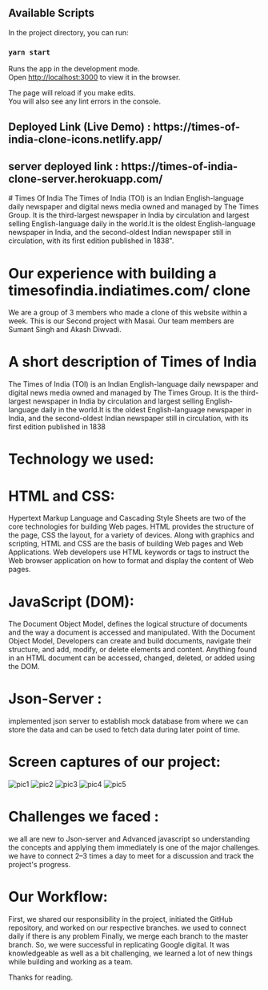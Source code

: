 ## Available Scripts

In the project directory, you can run:

### `yarn start`

Runs the app in the development mode.\
Open [http://localhost:3000](http://localhost:3000) to view it in the browser.

The page will reload if you make edits.\
You will also see any lint errors in the console.

<h2>Deployed Link (Live Demo) : https://times-of-india-clone-icons.netlify.app/</h2>
<h2>server deployed link : https://times-of-india-clone-server.herokuapp.com/</h2>
# Times Of India
The Times of India (TOI) is an Indian English-language daily newspaper and digital news media owned and managed by The Times Group. It is the third-largest newspaper in India by circulation and largest selling English-language daily in the world.It is the oldest English-language newspaper in India, and the second-oldest Indian newspaper still in circulation, with its first edition published in 1838".

# Our experience with building a timesofindia.indiatimes.com/ clone
We are a group of 3 members who made a clone of this website within a week. This is our Second project with Masai. Our team members are Sumant Singh and Akash Diwvadi. 

# A short description of Times of India
The Times of India (TOI) is an Indian English-language daily newspaper and digital news media owned and managed by The Times Group. It is the third-largest newspaper in India by circulation and largest selling English-language daily in the world.It is the oldest English-language newspaper in India, and the second-oldest Indian newspaper still in circulation, with its first edition published in 1838

# Technology we used:
# HTML and CSS:
Hypertext Markup Language and Cascading Style Sheets are two of the core technologies for building Web pages. HTML provides the structure of the page, CSS the layout, for a variety of devices. Along with graphics and scripting, HTML and CSS are the basis of building Web pages and Web Applications. Web developers use HTML keywords or tags to instruct the Web browser application on how to format and display the content of Web pages.

# JavaScript (DOM): 
The Document Object Model, defines the logical structure of documents and the way a document is accessed and manipulated. With the Document Object Model, Developers can create and build documents, navigate their structure, and add, modify, or delete elements and content. Anything found in an HTML document can be accessed, changed, deleted, or added using the DOM.
# Json-Server : 
implemented json server to establish mock database from where we can store the data and can be used to fetch data during later point of time.

# Screen captures of our project:
![pic1](https://user-images.githubusercontent.com/42299065/143770605-664926de-ba0f-4c1d-990d-b159d4518bdf.png)
![pic2](https://user-images.githubusercontent.com/42299065/143770627-0bbc2667-345a-4967-beef-459c728651c5.png)
![pic3](https://user-images.githubusercontent.com/42299065/143770646-0abfac3d-6868-4f8c-9b18-fad60af8af5f.png)
![pic4](https://user-images.githubusercontent.com/42299065/143770652-69ade486-473a-45d7-8990-ad113409f459.png)
![pic5](https://user-images.githubusercontent.com/42299065/143770665-c918936f-d49d-493e-a6e9-9f9a72482fba.png)

# Challenges we faced :
we all are new to Json-server and Advanced javascript so understanding the concepts and applying them immediately is one of the major challenges. we have to connect 2–3 times a day to meet for a discussion and track the project's progress.

# Our Workflow:
First, we shared our responsibility in the project, initiated the GitHub repository, and worked on our respective branches. we used to connect daily if there is any problem Finally, we merge each branch to the master branch. So, we were successful in replicating Google digital. It was knowledgeable as well as a bit challenging, we learned a lot of new things while building and working as a team.

Thanks for reading.

